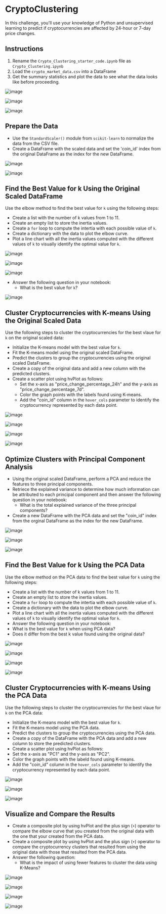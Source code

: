 # CryptoClustering

In this challenge, you'll use your knowledge of Python and unsupervised learning to predict if cryptocurrencies are affected by 24-hour or 7-day price changes. 

## Instructions
1. Rename the `Crypto_Clustering_starter_code.ipynb` file as `Crypto_Clustering.ipynb`
2. Load the `crypto_market_data.csv` into a DataFrame
3. Get the summary statistics and plot the data to see what the data looks like before proceeding. 

![image](https://user-images.githubusercontent.com/115905663/236950988-a30b7d0a-5d4b-4219-a17e-65c8cb3c7310.png)

![image](https://user-images.githubusercontent.com/115905663/236951094-eac3b7e3-ae25-4d76-9c83-b28f0f15fcbb.png)

![image](https://user-images.githubusercontent.com/115905663/236951221-4a447970-3c37-453d-a854-ad623397fbee.png)

## Prepare the Data
* Use the `StandardScaler()` module from `scikit-learn` to normalize the data from the CSV file.
* Create a DataFrame with the scaled data and set the 'coin_id' index from the original DataFrame as the index for the new DataFrame. 

![image](https://user-images.githubusercontent.com/115905663/236951348-c21c9710-fddd-4b3a-9a34-ed45f3c84c68.png)

![image](https://user-images.githubusercontent.com/115905663/236951408-7e97fd6d-4bb5-4aef-b83e-04c3bb5a9b15.png)

## Find the Best Value for k Using the Original Scaled DataFrame
Use the elbow method to find the best value for `k` using the following steps:
  * Create a list with the number of k values from 1 to 11.
  * Create an empty list to store the inertia values. 
  * Create a `for` loop to compute the intertia with each possible value of `k`. 
  * Create a dictionary with the data to plot the elbow curve. 
  * Plot a line chart with all the inertia values computed with the different values of `k` to visually identify the optimal value for `k`. 
 
  ![image](https://user-images.githubusercontent.com/115905663/236951522-536a0d7a-73e0-4b2d-b682-b257a207d066.png)

  ![image](https://user-images.githubusercontent.com/115905663/236951606-02c4fb97-4580-4091-aab5-a24b4f4860bb.png)

  ![image](https://user-images.githubusercontent.com/115905663/236951688-e96a8311-d7b2-4416-aef4-53c17b3e38dd.png)

  * Answer the following question in your notebook: 
    * What is the best value for `k`?
  
  ![image](https://user-images.githubusercontent.com/115905663/236951879-08f9881f-0a87-47df-b12f-1b94c0ec8441.png)

## Cluster Cryptocurrencies with K-means Using the Original Scaled Data
Use the following steps to cluster the cryptocurrencies for the best vlaue for `k` on the original scaled data:
  * Initialize the K-means model with the best value for `k`. 
  * Fit the K-means model using the original scaled DataFrame. 
  * Predict the clusters to group the cryptocurrencies using the original scaled DataFrame.
  * Create a copy of the original data and add a new column with the predicted clusters. 
  * Create a scatter plot using hvPlot as follows:
    * Set the x-axis as "price_change_percentage_24h" and the y-axis as "price_change_percentage_7d". 
    * Color the graph points with the labels found using K-means. 
    * Add the "coin_id" column in the `hover_cols` parameter to identify the cryptocurrency represented by each data point. 
  
  ![image](https://user-images.githubusercontent.com/115905663/236951959-e4076ee6-36c6-4919-9d37-6c3ff8a4a315.png)
  
  ![image](https://user-images.githubusercontent.com/115905663/236952059-682513d5-678a-4b29-b2c9-72ce5e699202.png)
  
  ![image](https://user-images.githubusercontent.com/115905663/236952261-60680a5c-bc76-4a61-b27c-bf6486150b9c.png)
  
  ![image](https://user-images.githubusercontent.com/115905663/236952338-28041558-df18-4d43-9157-0c0b6b31d93a.png)

 ## Optimize Clusters with Principal Component Analysis
  * Using the original scaled DataFrame, perform a PCA and reduce the features to three principal components. 
  * Retriece the explained variance to determine how much information can be attributed to each principal component and then answer the following question in your notebook: 
    * What is the total explained variance of the three principal components?
  * Create a new DataFrame with the PCA data and set the "coin_id" index from the orginal DataFrame as the index for the new DataFrame. 
  
  ![image](https://user-images.githubusercontent.com/115905663/236952689-e1d788ba-3cfb-4f67-844c-11640b92c5a9.png)
  
  ![image](https://user-images.githubusercontent.com/115905663/236952780-54c77e86-68c9-412e-8bc2-bd99a3155b28.png)
  
  ![image](https://user-images.githubusercontent.com/115905663/236952843-e55b1e2f-6931-46e9-8813-354fddd008c1.png)
  
## Find the Best Value for k Using the PCA Data
Use the elbow method on the PCA data to find the best value for `k` using the following steps:
  * Create a list with the number of k values from 1 to 11.
  * Create an empty list to store the inertia values. 
  * Create a `for` loop to compute the intertia with each possible value of `k`. 
  * Create a dictionary with the data to plot the elbow curve. 
  * Plot a line chart with all the inertia values computed with the different values of `k` to visually identify the optimal value for `k`. 
  * Answer the following question in your notebook: 
   * What is the best value for `k` when using PCA data?
   * Does it differ from the best k value found using the original data?
 
  ![image](https://user-images.githubusercontent.com/115905663/236952931-29318303-d01b-45cb-8a5b-651e74ed7531.png)
  
  ![image](https://user-images.githubusercontent.com/115905663/236953017-36c248d3-c392-4f21-a488-43182e9575a6.png)
  
  ![image](https://user-images.githubusercontent.com/115905663/236953079-a2c4c06c-0802-47c8-a29f-8ab37cf77403.png)
  
  ![image](https://user-images.githubusercontent.com/115905663/236953156-590bae88-e937-4d3f-bb93-f49c193b0e31.png)

## Cluster Cryptocurrencies with K-means Using the PCA Data
Use the following steps to cluster the cryptocurrencies for the best vlaue for `k` on the PCA data:
 * Initialize the K-means model with the best value for `k`. 
 * Fit the K-means model using the PCA data. 
 * Predict the clusters to group the cryptocurrencies using the PCA data. 
 * Create a copy of the DataFrame with the PCA data and add a new column to store the predicted clusters. 
 * Create a scatter plot using hvPlot as follows:
  * Set the x-axis as "PC1" and the y-axis as "PC2". 
  * Color the graph points with the labeld found using K-means. 
  * Add the "coin_id" column in the `hover_cols` parameter to identify the cryptocurrency represented by each data point. 
 
 
 ![image](https://user-images.githubusercontent.com/115905663/236953296-7330b894-3f16-4bd0-b52f-d6bd9837f618.png)
 
 ![image](https://user-images.githubusercontent.com/115905663/236953368-3597bd9c-160d-45c1-bb98-f9f5758994ad.png)
 
 ![image](https://user-images.githubusercontent.com/115905663/236953441-8fbe4f8f-7248-48b6-8d43-b3a49e1ae38d.png)
 
 



 
## Visualize and Compare the Results
 * Create a composite plot by using hvPlot and the plus sign (`+`) operator to compare the elbow curve that you created from the original data with the one that your created from the PCA data. 
 * Create a composite plot by using hvPlot and the plus sign (`+`) operator to compare the cryptocurrency clusters that resulted from using the original data with those that resulted from the PCA data. 
 * Answer the following question:
   * What is the impact of using fewer features to cluster the data using K-Means?
 
 ![image](https://user-images.githubusercontent.com/115905663/236953542-27efb694-1f5a-4b4c-a61c-d44ecbdd5be1.png)
 
 ![image](https://user-images.githubusercontent.com/115905663/236953644-1afa83da-19bd-4c46-9600-c9658a2eb9ee.png)
 
 ![image](https://user-images.githubusercontent.com/115905663/236953753-d3003a0f-1cd7-47a5-a163-07761118200f.png)
 
 ![image](https://user-images.githubusercontent.com/115905663/236953839-f8eb4442-4906-41f7-9453-d16387c20d69.png)



 
